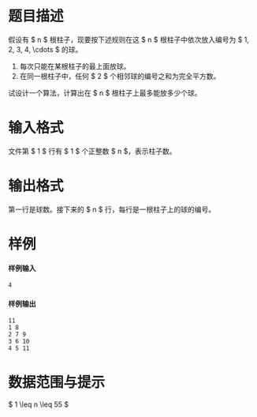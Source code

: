 
# 题目描述

假设有 $ n $ 根柱子，现要按下述规则在这 $ n $ 根柱子中依次放入编号为 $ 1, 2, 3, 4, \cdots $ 的球。

1. 每次只能在某根柱子的最上面放球。
2. 在同一根柱子中，任何 $ 2 $ 个相邻球的编号之和为完全平方数。

试设计一个算法，计算出在 $ n $ 根柱子上最多能放多少个球。

# 输入格式

文件第 $ 1 $ 行有 $ 1 $ 个正整数 $ n $，表示柱子数。

# 输出格式

第一行是球数。接下来的 $ n $ 行，每行是一根柱子上的球的编号。

# 样例

#### 样例输入
```plain
4
```

#### 样例输出
```plain
11
1 8
2 7 9
3 6 10
4 5 11
```

# 数据范围与提示

$ 1 \leq n \leq 55 $

